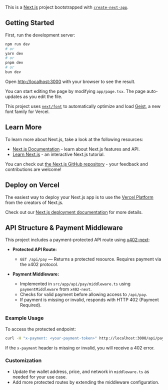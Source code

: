 This is a [Next.js](https://nextjs.org) project bootstrapped with [`create-next-app`](https://nextjs.org/docs/app/api-reference/cli/create-next-app).

## Getting Started

First, run the development server:

```bash
npm run dev
# or
yarn dev
# or
pnpm dev
# or
bun dev
```

Open [http://localhost:3000](http://localhost:3000) with your browser to see the result.

You can start editing the page by modifying `app/page.tsx`. The page auto-updates as you edit the file.

This project uses [`next/font`](https://nextjs.org/docs/app/building-your-application/optimizing/fonts) to automatically optimize and load [Geist](https://vercel.com/font), a new font family for Vercel.

## Learn More

To learn more about Next.js, take a look at the following resources:

- [Next.js Documentation](https://nextjs.org/docs) - learn about Next.js features and API.
- [Learn Next.js](https://nextjs.org/learn) - an interactive Next.js tutorial.

You can check out [the Next.js GitHub repository](https://github.com/vercel/next.js) - your feedback and contributions are welcome!

## Deploy on Vercel

The easiest way to deploy your Next.js app is to use the [Vercel Platform](https://vercel.com/new?utm_medium=default-template&filter=next.js&utm_source=create-next-app&utm_campaign=create-next-app-readme) from the creators of Next.js.

Check out our [Next.js deployment documentation](https://nextjs.org/docs/app/building-your-application/deploying) for more details.

## API Structure & Payment Middleware

This project includes a payment-protected API route using [x402-next](https://www.npmjs.com/package/x402-next):

- **Protected API Route:**
  - `GET /api/pay` — Returns a protected resource. Requires payment via the x402 protocol.

- **Payment Middleware:**
  - Implemented in `src/app/api/pay/middleware.ts` using `paymentMiddleware` from `x402-next`.
  - Checks for valid payment before allowing access to `/api/pay`.
  - If payment is missing or invalid, responds with HTTP 402 (Payment Required).

### Example Usage

To access the protected endpoint:

```bash
curl -H "x-payment: <your-payment-token>" http://localhost:3000/api/pay
```

If the `x-payment` header is missing or invalid, you will receive a 402 error.

### Customization
- Update the wallet address, price, and network in `middleware.ts` as needed for your use case.
- Add more protected routes by extending the middleware configuration.

